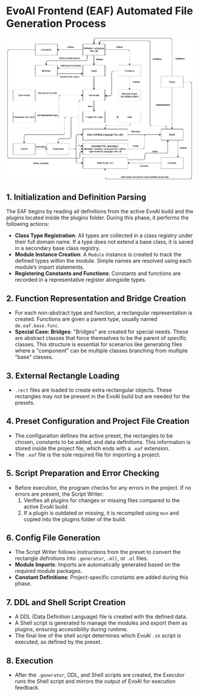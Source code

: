 # EvoAl Frontend (EAF) Automated File Generation Process

![My Diagram](../imgs/eaf-diagram.jpg)


## 1. **Initialization and Definition Parsing**
The EAF begins by reading all definitions from the active EvoAl build and the plugins located inside the plugins folder. During this phase, it performs the following actions:
- **Class Type Registration**: All types are collected in a class registry under their full domain name. If a type does not extend a base class, it is saved in a secondary base class registry.
- **Module Instance Creation**: A `Module` instance is created to track the defined types within the module. Simple names are resolved using each module’s import statements.
- **Registering Constants and Functions**: Constants and functions are recorded in a representative register alongside types.

## 2. **Function Representation and Bridge Creation**
- For each non-abstract type and function, a rectangular representation is created. Functions are given a parent type, usually named `de.eaf.base.func`.
- **Special Case: Bridges**: "Bridges" are created for special needs. These are abstract classes that force themselves to be the parent of specific classes. This structure is essential for scenarios like generating files where a "component" can be multiple classes branching from multiple "base" classes.
  
## 3. **External Rectangle Loading**
- `.rect` files are loaded to create extra rectangular objects. These rectangles may not be present in the EvoAl build but are needed for the presets.
  
## 4. **Preset Configuration and Project File Creation**
- The configuration defines the active preset, the rectangles to be chosen, constants to be added, and data definitions. This information is stored inside the project file, which ends with a `.eaf` extension.
- The `.eaf` file is the sole required file for importing a project.

## 5. **Script Preparation and Error Checking**
- Before execution, the program checks for any errors in the project. If no errors are present, the Script Writer:
  1. Verifies all plugins for changes or missing files compared to the active EvoAl build.
  2. If a plugin is outdated or missing, it is recompiled using `mvn` and copied into the plugins folder of the build.

## 6. **Config File Generation**
- The Script Writer follows instructions from the preset to convert the rectangle definitions into `.generator`, `.mll`, or `.ol` files.
- **Module Imports**: Imports are automatically generated based on the required module packages.
- **Constant Definitions**: Project-specific constants are added during this phase.
  
## 7. **DDL and Shell Script Creation**
- A DDL (Data Definition Language) file is created with the defined data.
- A Shell script is generated to manage the modules and export them as plugins, ensuring accessibility during runtime.
- The final line of the shell script determines which EvoAl `.sh` script is executed, as defined by the preset.

## 8. **Execution**
- After the `.generator`, DDL, and Shell scripts are created, the Executor runs the Shell script and mirrors the output of EvoAl for execution feedback.

